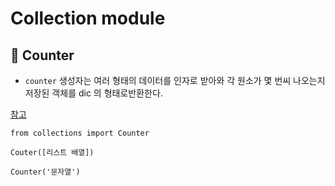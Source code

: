 # Collection module 

## 📌 Counter
- `counter` 생성자는 여러 형태의 데이터를 인자로 받아와 각 원소가 몇 번씨 나오는지 저장된 객체를 dic 의 형태로반환한다.

[참고](https://www.daleseo.com/python-collections-counter/)

```
from collections import Counter

Couter([리스트 배열])

Counter('문자열')

```
